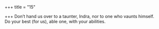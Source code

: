 +++
title = "15"

+++
Don’t hand us over to a taunter, Indra, nor to one who vaunts  himself.  
Do your best (for us), able one, with your abilities.  